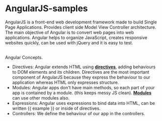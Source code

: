 # AngularJS-samples
AngularJS is a front-end web development framework made to build Single Page Applications. Provides client side Model View Controller architecture.
The main objective of Angular is to convert web pages into web applications. 
Angular helps to organize JavaScript, creates responsive websites quickly, can be used with jQuery and it is easy to test.

</br>Angular Concepts.

 * Directives: Angular extends HTML using **[directives](https://docs.angularjs.org/guide/directive)**, adding behaviours to DOM elements and its children. Directives are the most important component of AngularJS because they express the behaviour to our application whereas HTML only expresses structure. 
 * Modules: Angular apps don't have main methods, so each part of your app is contained by a module. (this keeps messy JS clean). **[Modules](https://docs.angularjs.org/guide/module)** can use other modules also.
 * Expressions: Angular uses expressions to bind data into HTML, can be written {{ example }} or inside of directives. 
 * Controllers: We define the behaviour of our app in the controllers.
